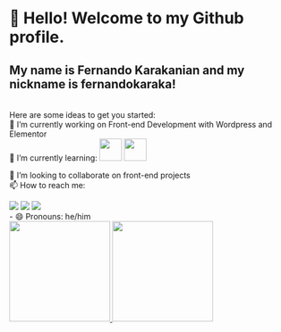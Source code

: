 # 👋 Hello! Welcome to my Github profile.
## My name is Fernando Karakanian and my nickname is fernandokaraka!
<br>
Here are some ideas to get you started:
<br>
🔭 I’m currently working on Front-end Development with Wordpress and Elementor
<br>
🌱 I’m currently learning:
 
<img loading="lazy"  src="https://cdn.jsdelivr.net/gh/devicons/devicon/icons/react/react-original.svg" width="40" height="40"/>
          
<img loading="lazy" src="https://cdn.jsdelivr.net/gh/devicons/devicon/icons/javascript/javascript-original.svg" width="40" height="40"/>
          
👯 I’m looking to collaborate on front-end projects
<br>
📫 How to reach me:
<br>
<div>
<a href="https://www.instagram.com/fernandokaraka/" target="_blank"><img loading="lazy" src="https://img.shields.io/badge/-Instagram-%23E4405F?style=for-the-badge&logo=instagram&logoColor=white" target="_blank"></a>
<a href = "mailto:fernando@karakanian.com.br"><img loading="lazy" src="https://img.shields.io/badge/Gmail-D14836?style=for-the-badge&logo=gmail&logoColor=white" target="_blank"></a>
<a href="https://www.linkedin.com/in/fernando-karakanian-melo-657023162/" target="_blank"><img loading="lazy" src="https://img.shields.io/badge/-LinkedIn-%230077B5?style=for-the-badge&logo=linkedin&logoColor=white" target="_blank"></a>   
</div>
- 😄 Pronouns: he/him
<br>
<div>
<a href="https://github.com/seu-usuário-aqui">
<img loading="lazy" height="180em" src="https://github-readme-stats.vercel.app/api/top-langs/?username=seu-usuário-aqui&layout=compact&langs_count=7&theme=dracula"/>
<img loading="lazy" height="180em" src="https://github-readme-stats.vercel.app/api?username=seu-usuário-aqui&show_icons=true&theme=dracula&include_all_commits=true&count_private=true"/>
</div>
